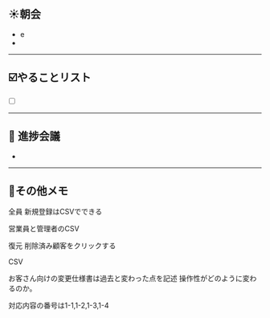 ## **☀️**朝会

- e
- 

---
## ☑️やることリスト

- [ ]  


---
## 📌 進捗会議

- 


---
## 📝その他メモ


全員
新規登録はCSVでできる



営業員と管理者のCSV


復元
削除済み顧客をクリックする

CSV






お客さん向けの変更仕様書は過去と変わった点を記述
操作性がどのように変わるのか。


対応内容の番号は1-1,1-2,1-3,1-4







